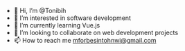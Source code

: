 - 👋 Hi, I’m @Tonibih
- 👀 I’m interested in software development
- 🌱 I’m currently learning Vue.js
- 💞️ I’m looking to collaborate on web development projects
- 📫 How to reach me mforbesintohnwi@gmail.com

<!---
Tonibih/Tonibih is a ✨ special ✨ repository because its `README.md` (this file) appears on your GitHub profile.
You can click the Preview link to take a look at your changes.
--->
